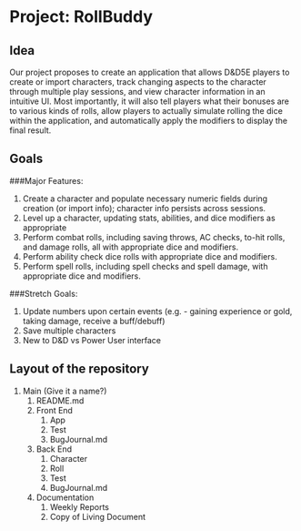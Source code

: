 # Project: RollBuddy


## Idea

Our project proposes to create an application that allows D&D5E players to create or import characters, track changing aspects to the character through multiple play sessions, and view character information in an intuitive UI. Most importantly, it will also tell players what their bonuses are to various kinds of rolls, allow players to actually simulate rolling the dice within the application, and automatically apply the modifiers to display the final result.


## Goals

###Major Features:



1. Create a character and populate necessary numeric fields during creation (or import info); character info persists across sessions.
2. Level up a character, updating stats, abilities, and dice modifiers as appropriate
3. Perform combat rolls, including saving throws, AC checks, to-hit rolls, and damage rolls, all with appropriate dice and modifiers.
4. Perform ability check dice rolls with appropriate dice and modifiers.
5. Perform spell rolls, including spell checks and spell damage, with appropriate dice and modifiers.

###Stretch Goals:



1. Update numbers upon certain events (e.g. - gaining experience or gold, taking damage, receive a buff/debuff)
2. Save multiple characters
3. New to D&D vs Power User interface


## Layout of the repository 



1. Main (Give it a name?)
    1. README.md
    2. Front End
        1. App
        2. Test
        3. BugJournal.md
    3. Back End
        1. Character
        2. Roll
        3. Test
        4. BugJournal.md
    4. Documentation
        1. Weekly Reports
        2. Copy of Living Document
